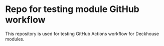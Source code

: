 # Repo for testing module GitHub workflow

This repository is used for testing GitHub Actions workflow for Deckhouse modules. 